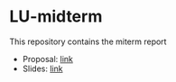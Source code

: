 
# LU-midterm

<!-- badges: start -->
<!-- badges: end -->

This repository contains the miterm report

- Proposal: [link](https://dmi3kno.github.io/LU-midterm/midterm-seminar-proposal.html)
- Slides: [link]()

